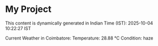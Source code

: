 # My Project

This content is dynamically generated in Indian Time (IST): 2025-10-04 10:22:27 IST


Current Weather in Coimbatore:
Temperature: 28.88 °C
Condition: haze
